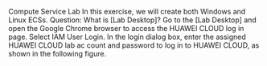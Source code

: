 Compute Service Lab 
In this exercise, we will create both Windows and Linux ECSs. 
Question: What is [Lab Desktop]? 
Go to the [Lab Desktop] and open the Google Chrome browser to access the HUAWEI CLOUD log
 in page. Select IAM User Login. In the login dialog box, enter the assigned HUAWEI CLOUD lab ac
 count and password to log in to HUAWEI CLOUD, as shown in the following figure.
